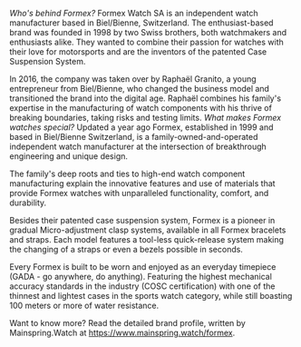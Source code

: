 *Who's behind Formex?*
Formex Watch SA is an independent watch manufacturer based in Biel/Bienne, Switzerland. The enthusiast-based brand was founded in 1998 by two Swiss brothers, both watchmakers and enthusiasts alike. They wanted to combine their passion for watches with their love for motorsports and are the inventors of the patented Case Suspension System. 

In 2016, the company was taken over by Raphaël Granito, a young entrepreneur from Biel/Bienne, who changed the business model and transitioned the brand into the digital age. Raphaël combines his family's expertise in the manufacturing of watch components with his thrive of breaking boundaries, taking risks and testing limits.
*What makes Formex watches special?*
Updated a year ago
Formex, established in 1999 and based in Biel/Bienne Switzerland, is a family-owned-and-operated independent watch manufacturer at the intersection of breakthrough engineering and unique design. 

The family's deep roots and ties to high-end watch component manufacturing explain the innovative features and use of materials that provide Formex watches with unparalleled functionality, comfort, and durability. 

Besides their patented case suspension system, Formex is a pioneer in gradual Micro-adjustment clasp systems, available in all Formex bracelets and straps. Each model features a tool-less quick-release system making the changing of a straps or even a bezels possible in seconds.

Every Formex is built to be worn and enjoyed as an everyday timepiece (GADA - go anywhere, do anything). Featuring the highest mechanical accuracy standards in the industry (COSC certification) with one of the thinnest and lightest cases in the sports watch category, while still boasting 100 meters or more of water resistance. 

Want to know more? Read the detailed brand profile, written by Mainspring.Watch at https://www.mainspring.watch/formex.

